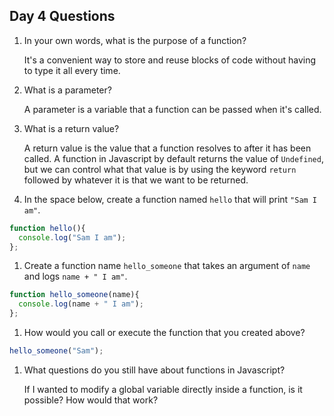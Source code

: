 ## Day 4 Questions

1. In your own words, what is the purpose of a function?  

    It's a convenient way to store and reuse blocks of code without having to type it all every time.  

1. What is a parameter?  

    A parameter is a variable that a function can be passed when it's called.  

1. What is a return value?  

    A return value is the value that a function resolves to after it has been called. A function in Javascript by default returns the value of `Undefined`, but we can control what that value is by using the keyword `return` followed by whatever it is that we want to be returned.

1. In the space below, create a function named `hello` that will print `"Sam I am"`.  

``` Javascript
function hello(){
  console.log("Sam I am");
};
```

1. Create a function name `hello_someone` that takes an argument of `name` and logs `name + " I am"`.  

```Javascript
function hello_someone(name){
  console.log(name + " I am");
};
```

1. How would you call or execute the function that you created above?  

``` Javascript
hello_someone("Sam");
```

1. What questions do you still have about functions in Javascript?  

    If I wanted to modify a global variable directly inside a function, is it possible? How would that work?  
